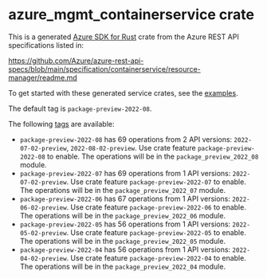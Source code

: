 # azure_mgmt_containerservice crate

This is a generated [Azure SDK for Rust](https://github.com/Azure/azure-sdk-for-rust) crate from the Azure REST API specifications listed in:

https://github.com/Azure/azure-rest-api-specs/blob/main/specification/containerservice/resource-manager/readme.md

To get started with these generated service crates, see the [examples](https://github.com/Azure/azure-sdk-for-rust/blob/main/services/README.md#examples).

The default tag is `package-preview-2022-08`.

The following [tags](https://github.com/Azure/azure-sdk-for-rust/blob/main/services/tags.md) are available:

- `package-preview-2022-08` has 69 operations from 2 API versions: `2022-07-02-preview`, `2022-08-02-preview`. Use crate feature `package-preview-2022-08` to enable. The operations will be in the `package_preview_2022_08` module.
- `package-preview-2022-07` has 69 operations from 1 API versions: `2022-07-02-preview`. Use crate feature `package-preview-2022-07` to enable. The operations will be in the `package_preview_2022_07` module.
- `package-preview-2022-06` has 67 operations from 1 API versions: `2022-06-02-preview`. Use crate feature `package-preview-2022-06` to enable. The operations will be in the `package_preview_2022_06` module.
- `package-preview-2022-05` has 56 operations from 1 API versions: `2022-05-02-preview`. Use crate feature `package-preview-2022-05` to enable. The operations will be in the `package_preview_2022_05` module.
- `package-preview-2022-04` has 56 operations from 1 API versions: `2022-04-02-preview`. Use crate feature `package-preview-2022-04` to enable. The operations will be in the `package_preview_2022_04` module.